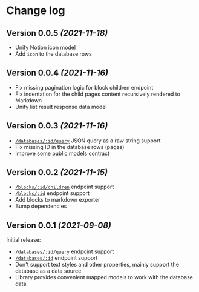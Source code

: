 # Change log

Version 0.0.5 *(2021-11-18)*
----------------------------
* Unify Notion icon model
* Add `icon` to the database rows

Version 0.0.4 *(2021-11-16)*
----------------------------
* Fix missing pagination logic for block children endpoint
* Fix indentation for the child pages content recursively rendered to Markdown
* Unify list result response data model

Version 0.0.3 *(2021-11-16)*
----------------------------
* [`/databases/:id/query`](https://developers.notion.com/reference/retrieve-a-database) JSON query as a raw string support
* Fix missing ID in the database rows (pages)
* Improve some public models contract

Version 0.0.2 *(2021-11-15)*
----------------------------

* [`/blocks/:id/children`](https://developers.notion.com/reference/retrieve-a-block) endpoint support
* [`/blocks/:id`](https://developers.notion.com/reference/get-block-children) endpoint support
* Add blocks to markdown exporter
* Bump dependencies

Version 0.0.1 *(2021-09-08)*
----------------------------

Initial release:
* [`/databases/:id/query`](https://developers.notion.com/reference/retrieve-a-database) endpoint support
* [`/databases/:id`](https://developers.notion.com/reference/post-database-query) endpoint support
* Don't support text styles and other properties, mainly support the database as a data source
* Library provides convenient mapped models to work with the database data
